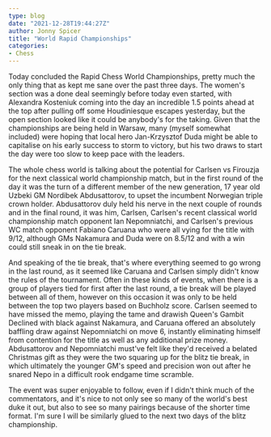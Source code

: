 ```yaml
---
type: blog
date: "2021-12-28T19:44:27Z"
author: Jonny Spicer
title: "World Rapid Championships"
categories:
- Chess
---
```

Today concluded the Rapid Chess World Championships, pretty much the only thing that as kept me sane over the past three days. The women's section was a done deal seemingly before today
even started, with Alexandra Kosteniuk coming into the day an incredible 1.5 points ahead at the top after pulling off some Houdiniesque escapes yesterday, but the open section looked like
it could be anybody's for the taking. Given that the championships are being held in Warsaw, many (myself somewhat included) were hoping that local hero Jan-Krzysztof Duda might be able to
capitalise on his early success to storm to victory, but his two draws to start the day were too slow to keep pace with the leaders.

The whole chess world is talking about the potential for Carlsen vs Firouzja for the next classical world championship match, but in the first round of the day it was the turn of a
different member of the new generation, 17 year old Uzbeki GM Nordibek Abdusattorov, to upset the incumbent Norwegian triple crown holder. Abdusattorov duly held his nerve in the next
couple of rounds and in the final round, it was him, Carlsen, Carlsen's recent classical world championship match opponent Ian Nepomniatchi, and Carlsen's previous WC match opponent
Fabiano Caruana who were all vying for the title with 9/12, although GMs Nakamura and Duda were on 8.5/12 and with a win could still sneak in on the tie break.

And speaking of the tie break, that's where everything seemed to go wrong in the last round, as it seemed like Caruana and Carlsen simply didn't know the rules of the tournament. Often in
these kinds of events, when there is a group of players tied for first after the last round, a tie break will be played between all of them, however on this occasion it was only to be held
between the top two players based on Buchholz score. Carlsen seemed to have missed the memo, playing the tame and drawish Queen's Gambit Declined with black against Nakamura, and Caruana
offered an absolutely baffling draw against Nepomniatchi on move 6, instantly eliminating himself from contention for the title as well as any additional prize money. Abdusattorov and
Nepomniatchi must've felt like they'd received a belated Christmas gift as they were the two squaring up for the blitz tie break, in which ultimately the younger GM's speed and precision
won out after he snared Nepo in a difficult rook endgame time scramble.

The event was super enjoyable to follow, even if I didn't think much of the commentators, and it's nice to not only see so many of the world's best duke it out, but also to see so many
pairings because of the shorter time format. I'm sure I will be similarly glued to the next two days of the blitz championship.
